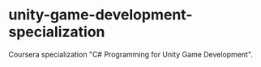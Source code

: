 # unity-game-development-specialization
Coursera specialization "C# Programming for Unity Game Development".
